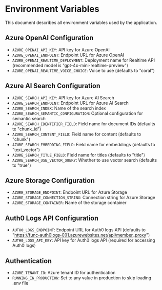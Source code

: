 # Environment Variables

This document describes all environment variables used by the application.

## Azure OpenAI Configuration

- `AZURE_OPENAI_API_KEY`: API key for Azure OpenAI
- `AZURE_OPENAI_ENDPOINT`: Endpoint URL for Azure OpenAI
- `AZURE_OPENAI_REALTIME_DEPLOYMENT`: Deployment name for Realtime API (recommended model is "gpt-4o-mini-realtime-preview")
- `AZURE_OPENAI_REALTIME_VOICE_CHOICE`: Voice to use (defaults to "coral")

## Azure AI Search Configuration

- `AZURE_SEARCH_API_KEY`: API key for Azure AI Search
- `AZURE_SEARCH_ENDPOINT`: Endpoint URL for Azure AI Search
- `AZURE_SEARCH_INDEX`: Name of the search index
- `AZURE_SEARCH_SEMANTIC_CONFIGURATION`: Optional configuration for semantic search
- `AZURE_SEARCH_IDENTIFIER_FIELD`: Field name for document IDs (defaults to "chunk_id")
- `AZURE_SEARCH_CONTENT_FIELD`: Field name for content (defaults to "chunk")
- `AZURE_SEARCH_EMBEDDING_FIELD`: Field name for embeddings (defaults to "text_vector")
- `AZURE_SEARCH_TITLE_FIELD`: Field name for titles (defaults to "title")
- `AZURE_SEARCH_USE_VECTOR_QUERY`: Whether to use vector search (defaults to "true")

## Azure Storage Configuration

- `AZURE_STORAGE_ENDPOINT`: Endpoint URL for Azure Storage
- `AZURE_STORAGE_CONNECTION_STRING`: Connection string for Azure Storage
- `AZURE_STORAGE_CONTAINER`: Name of the storage container

## Auth0 Logs API Configuration

- `AUTH0_LOGS_ENDPOINT`: Endpoint URL for Auth0 logs API (defaults to "https://func-auth0logs-001.azurewebsites.net/api/member_proxy")
- `AUTH0_LOGS_API_KEY`: API key for Auth0 logs API (required for accessing Auth0 logs)

## Authentication

- `AZURE_TENANT_ID`: Azure tenant ID for authentication
- `RUNNING_IN_PRODUCTION`: Set to any value in production to skip loading .env file
